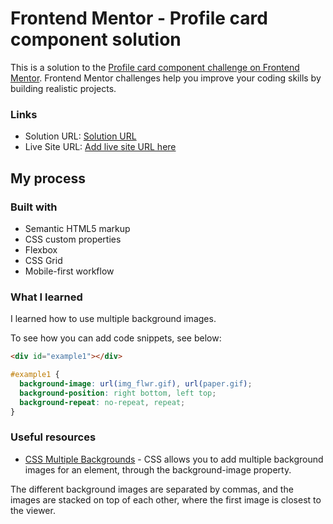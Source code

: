# Frontend Mentor - Profile card component solution

This is a solution to the [Profile card component challenge on Frontend Mentor](https://www.frontendmentor.io/challenges/profile-card-component-cfArpWshJ). Frontend Mentor challenges help you improve your coding skills by building realistic projects.

### Links

- Solution URL: [Solution URL](https://github.com/VishRoy/profile-card-component-main)
- Live Site URL: [Add live site URL here](https://your-live-site-url.com)

## My process

### Built with

- Semantic HTML5 markup
- CSS custom properties
- Flexbox
- CSS Grid
- Mobile-first workflow

### What I learned

I learned how to use multiple background images.

To see how you can add code snippets, see below:

```html
<div id="example1"></div>
```

```css
#example1 {
  background-image: url(img_flwr.gif), url(paper.gif);
  background-position: right bottom, left top;
  background-repeat: no-repeat, repeat;
}
```

### Useful resources

- [CSS Multiple Backgrounds](https://www.w3schools.com/css/css3_backgrounds.asp) - CSS allows you to add multiple background images for an element, through the background-image property.

The different background images are separated by commas, and the images are stacked on top of each other, where the first image is closest to the viewer.

